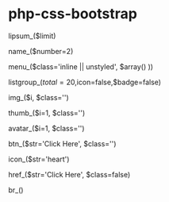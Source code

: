php-css-bootstrap
=================
lipsum_($limit)

name_($number=2)

menu_($class='inline || unstyled', $array() ))

listgroup_($total=20,$icon=false,$badge=false)


img_($i, $class='')

thumb_($i=1, $class='')

avatar_($i=1, $class='')


btn_($str='Click Here', $class='')

icon_($str='heart')


href_($str='Click Here', $class=false)

br_()
